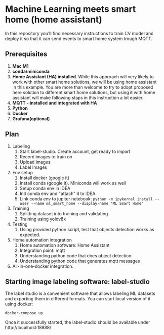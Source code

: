 # Machine Learning meets smart home (home assistant)

In this repository you'll find necessary instructions to train CV model and deploy it so that it can send events to
smart home system trough MQTT.


## Prerequisites

1. **Mac M1**
1. **conda/miniconda**
1. **Home Assistant (HA) installed**. While this approach will very likely to work with other smart home solutions, we will be using home
   assistant in this example. You are more than welcome to try to adopt proposed here solution to different smart home
   solutions, but using it with home assistant will make following staps in this instruction a lot easier.  
1. **MQTT - installed and integrated with HA**
1. **Python**
1. **Docker**
1. **Grafana(optional)**


## Plan
1. Labeling
   1. Start label-studio. Create account, get ready to import
   1. Record images to train on
   1. Upload images
   1. Label Images
1. Env setup
   1. Install docker (google it)
   1. Install conda (google it). Miniconda will work as well
   1. Setup conda env in IDEA
   1. Init conda env and "attach" it to IDEA
   1. Link conda env to jupiter notebook: `python -m ipykernel install --user --name ml_smart_home --display-name "ML Smart Home"`
1. Training
   1. Splitting dataset into training and validating
   1. Training using yolov8x
1. Testing
   1. Using provided python script, test that objects detection works as expected.
1. Home automation integration
   1. Home automation software: Home Assistant
   1. Integration point: mqtt
   1. Understanding python code that does object detection
   1. Understanding python code that generates mqtt messages
1. All-in-one-docker integration.

## Starting image labeling software: label-studio
The label studio is a convenient software that allows labeling ML datasets and exporting them in different formats. You can start local version of it using docker:
```shell
docker-compose up
```
Once it successfully started, the label-studio should be available under http://localhost:18888/

